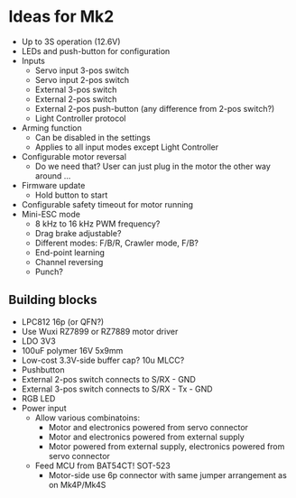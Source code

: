 # Ideas for Mk2

* Up to 3S operation (12.6V)
* LEDs and push-button for configuration
* Inputs
    - Servo input 3-pos switch
    - Servo input 2-pos switch
    - External 3-pos switch
    - External 2-pos switch
    - External 2-pos push-button (any difference from 2-pos switch?)
    - Light Controller protocol
* Arming function
    * Can be disabled in the settings
    * Applies to all input modes except Light Controller
* Configurable motor reversal
    * Do we need that? User can just plug in the motor the other way around ...
* Firmware update
    * Hold button to start
* Configurable safety timeout for motor running
* Mini-ESC mode
    - 8 kHz to 16 kHz PWM frequency?
    - Drag brake adjustable?
    - Different modes: F/B/R, Crawler mode, F/B?
    - End-point learning
    - Channel reversing
    - Punch?

## Building blocks

* LPC812 16p (or QFN?)
* Use Wuxi RZ7899 or RZ7889 motor driver
* LDO 3V3
* 100uF polymer 16V 5x9mm
* Low-cost 3.3V-side buffer cap? 10u MLCC?
* Pushbutton
* External 2-pos switch connects to S/RX - GND
* External 3-pos switch connects to S/RX - Tx - GND
* RGB LED
* Power input
    * Allow various combinatoins:
        * Motor and electronics powered from servo connector
        * Motor and electronics powered from external supply
        * Motor powered from external supply, electronics powered from servo connector
    * Feed MCU from BAT54CT! SOT-523
        * Motor-side use 6p connector with same jumper arrangement as on Mk4P/Mk4S